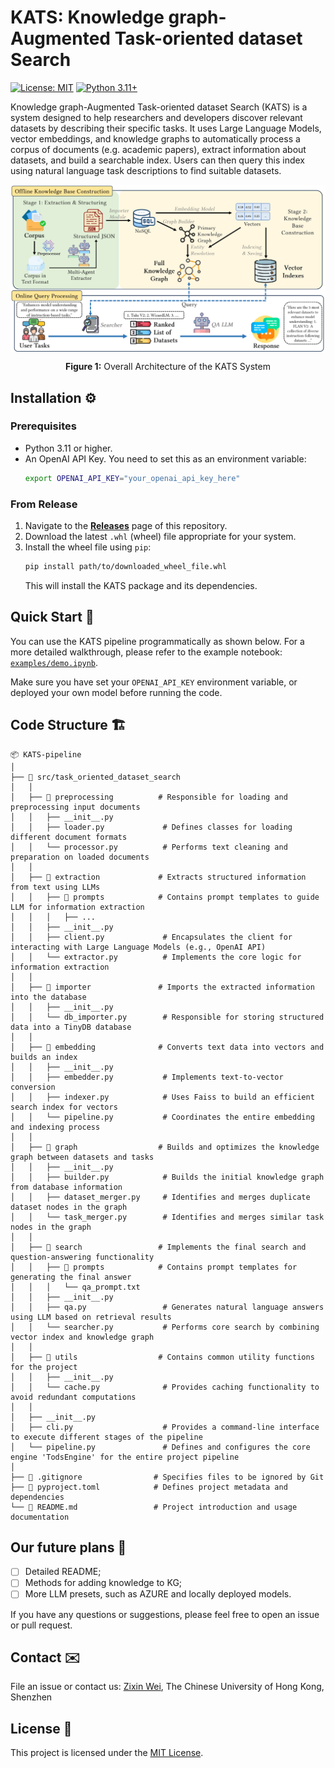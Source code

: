 # KATS: Knowledge graph-Augmented Task-oriented dataset Search

[![License: MIT](https://img.shields.io/badge/License-MIT-yellow.svg)](https://opensource.org/licenses/MIT) [![Python 3.11+](https://img.shields.io/badge/python-3.11+-blue.svg)](https://www.python.org/downloads/)

<!-- [![Last Commit](https://img.shields.io/github/commit-activity/m/starkersawz666/task-oriented-dataset-search)](https://github.com/starkersawz666/KATS) -->

Knowledge graph-Augmented Task-oriented dataset Search (KATS) is a system designed to help researchers and developers discover relevant datasets by describing their specific tasks. It uses Large Language Models, vector embeddings, and knowledge graphs to automatically process a corpus of documents (e.g. academic papers), extract information about datasets, and build a searchable index. Users can then query this index using natural language task descriptions to find suitable datasets.

<p align="center">
  <img align="center" src="./docs/images/system_flowchart.jpg" />
</p>
<p align="center">
  <b>Figure 1:</b> Overall Architecture of the KATS System
</p>

## Installation ⚙️

### Prerequisites

- Python 3.11 or higher.
- An OpenAI API Key. You need to set this as an environment variable:
  ```bash
  export OPENAI_API_KEY="your_openai_api_key_here"
  ```

### From Release

1.  Navigate to the [**Releases**](https://github.com/starkersawz666/task-oriented-dataset-search/releases) page of this repository.
2.  Download the latest `.whl` (wheel) file appropriate for your system.
3.  Install the wheel file using `pip`:
    ```bash
    pip install path/to/downloaded_wheel_file.whl
    ```
    This will install the KATS package and its dependencies.

## Quick Start 🚀

You can use the KATS pipeline programmatically as shown below. For a more detailed walkthrough, please refer to the example notebook: [`examples/demo.ipynb`](https://github.com/starkersawz666/task-oriented-dataset-search/blob/pipeline/examples/demo.ipynb).

Make sure you have set your `OPENAI_API_KEY` environment variable, or deployed your own model before running the code.

## Code Structure 🏗️

```
📦 KATS-pipeline
│
├── 📂 src/task_oriented_dataset_search
│   │
│   ├── 📂 preprocessing          # Responsible for loading and preprocessing input documents
│   │   ├── __init__.py
│   │   ├── loader.py             # Defines classes for loading different document formats
│   │   └── processor.py          # Performs text cleaning and preparation on loaded documents
│   │
│   ├── 📂 extraction             # Extracts structured information from text using LLMs
│   │   ├── 📂 prompts            # Contains prompt templates to guide LLM for information extraction
│   │   │   ├── ...
│   │   ├── __init__.py
│   │   ├── client.py             # Encapsulates the client for interacting with Large Language Models (e.g., OpenAI API)
│   │   └── extractor.py          # Implements the core logic for information extraction
│   │
│   ├── 📂 importer               # Imports the extracted information into the database
│   │   ├── __init__.py
│   │   └── db_importer.py        # Responsible for storing structured data into a TinyDB database
│   │
│   ├── 📂 embedding              # Converts text data into vectors and builds an index
│   │   ├── __init__.py
│   │   ├── embedder.py           # Implements text-to-vector conversion
│   │   ├── indexer.py            # Uses Faiss to build an efficient search index for vectors
│   │   └── pipeline.py           # Coordinates the entire embedding and indexing process
│   │
│   ├── 📂 graph                  # Builds and optimizes the knowledge graph between datasets and tasks
│   │   ├── __init__.py
│   │   ├── builder.py            # Builds the initial knowledge graph from database information
│   │   ├── dataset_merger.py     # Identifies and merges duplicate dataset nodes in the graph
│   │   └── task_merger.py        # Identifies and merges similar task nodes in the graph
│   │
│   ├── 📂 search                 # Implements the final search and question-answering functionality
│   │   ├── 📂 prompts            # Contains prompt templates for generating the final answer
│   │   │   └── qa_prompt.txt
│   │   ├── __init__.py
│   │   ├── qa.py                 # Generates natural language answers using LLM based on retrieval results
│   │   └── searcher.py           # Performs core search by combining vector index and knowledge graph
│   │
│   ├── 📂 utils                  # Contains common utility functions for the project
│   │   ├── __init__.py
│   │   └── cache.py              # Provides caching functionality to avoid redundant computations
│   │
│   ├── __init__.py
│   ├── cli.py                    # Provides a command-line interface to execute different stages of the pipeline
│   └── pipeline.py               # Defines and configures the core engine 'TodsEngine' for the entire project pipeline
│
├── 📜 .gitignore                # Specifies files to be ignored by Git
├── 📜 pyproject.toml            # Defines project metadata and dependencies
└── 📜 README.md                 # Project introduction and usage documentation
```

## Our future plans 🏹

- [ ] Detailed README;
- [ ] Methods for adding knowledge to KG;
- [ ] More LLM presets, such as AZURE and locally deployed models.

If you have any questions or suggestions, please feel free to open an issue or pull request.

## Contact ✉️

File an issue or contact us: [Zixin Wei](mailto:zixinwei1@link.cuhk.edu.cn), The Chinese University of Hong Kong, Shenzhen

## License 📝

This project is licensed under the [MIT License](LICENSE).
